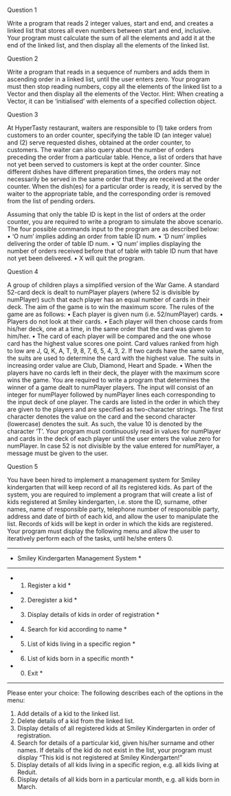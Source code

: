 Question 1

Write a program that reads 2 integer values, start and end, and creates a linked list that stores all
even numbers between start and end, inclusive. Your program must calculate the sum of all the
elements and add it at the end of the linked list, and then display all the elements of the linked
list.

Question 2

Write a program that reads in a sequence of numbers and adds them in ascending order in a
linked list, until the user enters zero. Your program must then stop reading numbers, copy all the
elements of the linked list to a Vector and then display all the elements of the Vector.
Hint: When creating a Vector, it can be ‘initialised’ with elements of a specified collection object.

Question 3

At HyperTasty restaurant, waiters are responsible to (1) take orders from customers to an order
counter, specifying the table ID (an integer value) and (2) serve requested dishes, obtained at the
order counter, to customers. The waiter can also query about the number of orders preceding
the order from a particular table. Hence, a list of orders that have not yet been served to
customers is kept at the order counter. Since different dishes have different preparation times,
the orders may not necessarily be served in the same order that they are received at the order
counter. When the dish(es) for a particular order is ready, it is served by the waiter to the
appropriate table, and the corresponding order is removed from the list of pending orders.

Assuming that only the table ID is kept in the list of orders at the order counter, you are required
to write a program to simulate the above scenario. The four possible commands input to the
program are as described below:
• ‘O num’ implies adding an order from table ID num.
• ‘D num’ implies delivering the order of table ID num.
• ‘Q num’ implies displaying the number of orders received before that of table with table ID
num that have not yet been delivered.
• X will quit the program.

Question 4

A group of children plays a simplified version of the War Game. A standard 52-card deck is dealt
to numPlayer players (where 52 is divisible by numPlayer) such that each player has an equal
number of cards in their deck. The aim of the game is to win the maximum score.
The rules of the game are as follows:
• Each player is given num (i.e. 52/numPlayer) cards.
• Players do not look at their cards.
• Each player will then choose cards from his/her deck, one at a time, in the same order that
the card was given to him/her.
• The card of each player will be compared and the one whose card has the highest value
scores one point. Card values ranked from high to low are J, Q, K, A, T, 9, 8, 7, 6, 5, 4, 3, 2. If two
cards have the same value, the suits are used to determine the card with the highest value.
The suits in increasing order value are Club, Diamond, Heart and Spade.
• When the players have no cards left in their deck, the player with the maximum score wins
the game.
You are required to write a program that determines the winner of a game dealt to numPlayer
players. The input will consist of an integer for numPlayer followed by numPlayer lines each
corresponding to the input deck of one player. The cards are listed in the order in which they are
given to the players and are specified as two-character strings. The first character denotes the
value on the card and the second character (lowercase) denotes the suit. As such, the value 10 is
denoted by the character ‘T’. Your program must continuously read in values for numPlayer and
cards in the deck of each player until the user enters the value zero for numPlayer. In case 52 is
not divisible by the value entered for numPlayer, a message must be given to the user.


Question 5

You have been hired to implement a management system for Smiley kindergarten that will keep
record of all its registered kids. As part of the system, you are required to implement a program
that will create a list of kids registered at Smiley kindergarten, i.e. store the ID, surname, other
names, name of responsible party, telephone number of responsible party, address and date of
birth of each kid, and allow the user to manipulate the list. Records of kids will be kept in order in
which the kids are registered.
Your program must display the following menu and allow the user to iteratively perform each of
the tasks, until he/she enters 0.

**********************************************
* Smiley Kindergarten Management System *
**********************************************
* 1. Register a kid *
* 2. Deregister a kid *
* 3. Display details of kids in order of registration *
* 4. Search for kid according to name *

* 5. List of kids living in a specific region *
* 6. List of kids born in a specific month *
* 0. Exit *
**********************************************

Please enter your choice:
The following describes each of the options in the menu:
1. Add details of a kid to the linked list.
2. Delete details of a kid from the linked list.
3. Display details of all registered kids at Smiley Kindergarten in order of registration.
4. Search for details of a particular kid, given his/her surname and other names. If details of the
kid do not exist in the list, your program must display “This kid is not registered at Smiley
Kindergarten!”
5. Display details of all kids living in a specific region, e.g. all kids living at Reduit.
6. Display details of all kids born in a particular month, e.g. all kids born in March.
